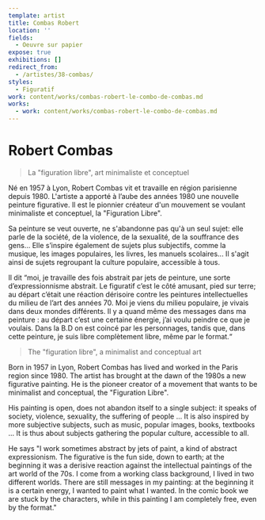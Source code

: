 ```yaml
---
template: artist
title: Combas Robert
location: ''
fields:
  - Oeuvre sur papier
expose: true
exhibitions: []
redirect_from:
  - /artistes/38-combas/
styles:
  - Figuratif
work: content/works/combas-robert-le-combo-de-combas.md
works:
  - work: content/works/combas-robert-le-combo-de-combas.md
---
```


# Robert Combas

> La "figuration libre", art minimaliste et conceptuel

Né en 1957 à Lyon, Robert Combas vit et travaille en région parisienne depuis 1980. L'artiste a apporté à l’aube des années 1980 une nouvelle peinture figurative. Il est le pionnier créateur d'un mouvement se voulant minimaliste et conceptuel, la "Figuration Libre".

Sa peinture se veut ouverte, ne s'abandonne pas qu'à un seul sujet: elle parle de la société, de la violence, de la sexualité, de la souffrance des gens… Elle s’inspire également de sujets plus subjectifs, comme la musique, les images populaires, les livres, les manuels scolaires... Il s'agit ainsi de sujets regroupant la culture populaire, accessible à tous.

Il dit “moi, je travaille des fois abstrait par jets de peinture, une sorte d’expressionnisme abstrait. Le figuratif c’est le côté amusant, pied sur terre; au départ c’était une réaction dérisoire contre les peintures intellectuelles du milieu de l’art des années 70. Moi je viens du milieu populaire, je vivais dans deux mondes différents. Il y a quand même des messages dans ma peinture : au départ c’est une certaine énergie, j’ai voulu peindre ce que je voulais. Dans la B.D on est coincé par les personnages, tandis que, dans cette peinture, je suis libre complètement libre, même par le format.“

> The "figuration libre", a minimalist and conceptual art

Born in 1957 in Lyon, Robert Combas has lived and worked in the Paris region since 1980. The artist has brought at the dawn of the 1980s a new figurative painting. He is the pioneer creator of a movement that wants to be minimalist and conceptual, the "Figuration Libre".

His painting is open, does not abandon itself to a single subject: it speaks of society, violence, sexuality, the suffering of people ... It is also inspired by more subjective subjects, such as music, popular images, books, textbooks ... It is thus about subjects gathering the popular culture, accessible to all.

He says "I work sometimes abstract by jets of paint, a kind of abstract expressionism. The figurative is the fun side, down to earth; at the beginning it was a derisive reaction against the intellectual paintings of the art world of the 70s. I come from a working class background, I lived in two different worlds. There are still messages in my painting: at the beginning it is a certain energy, I wanted to paint what I wanted. In the comic book we are stuck by the characters, while in this painting I am completely free, even by the format."
